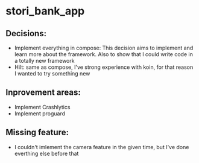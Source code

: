 # stori_bank_app

## Decisions:

  - Implement everything in compose: This decision aims to implement and learn more about the framework. Also to show that I could write code in a totally new framework
  - Hilt: same as compose, I've strong experience with koin, for that reason I wanted to try something new

## Inprovement areas:

 - Implement Crashlytics
 - Implement proguard

## Missing feature:

 - I couldn't imlement the camera feature in the given time, but I've done everthing else before that
